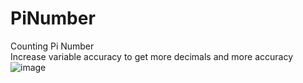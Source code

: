 # PiNumber
Counting Pi Number \
Increase variable accuracy to get more decimals and more accuracy \
![image](https://user-images.githubusercontent.com/68866537/206379335-223ff9bf-a45e-4ab8-94ce-f56b4ac4095e.png)
